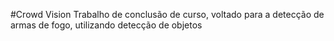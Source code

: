 #Crowd Vision
Trabalho de conclusão de curso, voltado para a detecção de armas de fogo, utilizando detecção de objetos
